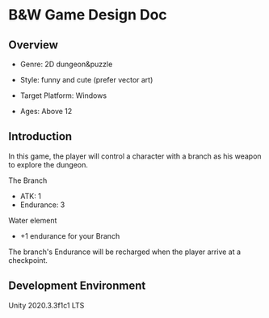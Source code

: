 # B&W Game Design Doc

## Overview

+   Genre: 2D dungeon&puzzle

+   Style: funny and cute (prefer vector art)

+   Target Platform: Windows

+   Ages: Above 12




## Introduction

In this game, the player will control a character with a branch as his weapon to explore the dungeon.

The Branch

+ ATK: 1
+ Endurance: 3

Water element

+ +1 endurance for your Branch



The branch's Endurance will be recharged when the player arrive at a checkpoint.

## Development Environment

Unity 2020.3.3f1c1 LTS

